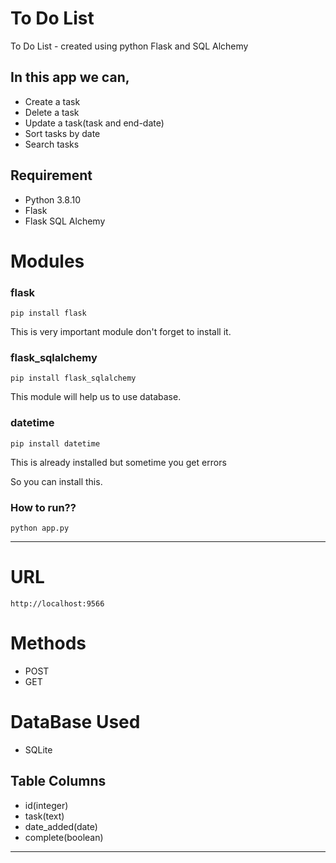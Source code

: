 # To Do List
<p> To Do List - created using python Flask and SQL Alchemy</p>

## In this app we can,

- Create a task
- Delete a task
- Update a task(task and end-date)
- Sort tasks by date
- Search tasks

## Requirement
- Python 3.8.10
- Flask
- Flask SQL Alchemy

# Modules
### flask

```
pip install flask
```

This is very important module don't forget to install it.

### flask_sqlalchemy

```
pip install flask_sqlalchemy
```

This module will help us to use database.

### datetime

```
pip install datetime
```

This is already installed but sometime you get errors

So you can install this.

### How to run??

```
python app.py
```
----------------------------------------------------------------------------------------------
# URL

```
http://localhost:9566
```
# Methods
- POST
- GET

# DataBase Used
- SQLite

## Table Columns
- id(integer)
- task(text)
- date_added(date)
- complete(boolean)

---------------------------------------------------------------------------------------------------------------------------------



